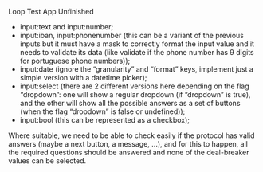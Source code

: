 Loop Test App Unfinished

- input:text and input:number;
- input:iban, input:phonenumber (this can be a variant of the
previous inputs but it must have a mask to correctly format
the input value and it needs to validate its data (like
validate if the phone number has 9 digits for portuguese
phone numbers));
- input:date (ignore the “granularity” and “format” keys,
implement just a simple version with a datetime picker);
- input:select (there are 2 different versions here depending
on the flag “dropdown”: one will show a regular dropdown
(if “dropdown” is true), and the other will show all the
possible answers as a set of buttons (when the flag
“dropdown” is false or undefined));
- input:bool (this can be represented as a checkbox);

Where suitable, we need to be able to check easily if the protocol
has valid answers (maybe a next button, a message, ...), and for this
to happen, all the required questions should be answered and
none of the deal-breaker values can be selected.

